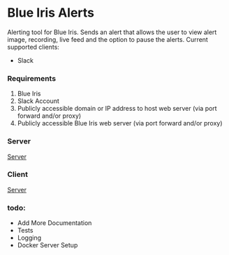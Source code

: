 # Blue Iris Alerts
Alerting tool for Blue Iris. Sends an alert that allows the user to view alert image, recording, live feed and the option to pause the alerts.
Current supported clients:
* Slack

### Requirements
1. Blue Iris
2. Slack Account
3. Publicly accessible domain or IP address to host web server (via port forward and/or proxy)
4. Publicly accessible Blue Iris web server (via port forward and/or proxy)

### Server
[Server](/server/README.md)

### Client
[Server](/client/README.md)

### todo:
- Add More Documentation
- Tests
- Logging
- Docker Server Setup
